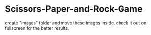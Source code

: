# Scissors-Paper-and-Rock-Game

create "images" folder and move these images inside.
check it out on fullscreen for the better results.
